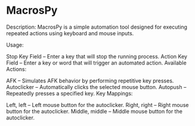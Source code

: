 # MacrosPy
Description:
MacrosPy is a simple automation tool designed for executing repeated actions using keyboard and mouse inputs.

Usage:

Stop Key Field – Enter a key that will stop the running process.
Action Key Field – Enter a key or word that will trigger an automated action.
Available Actions:

AFK – Simulates AFK behavior by performing repetitive key presses.
Autoclicker – Automatically clicks the selected mouse button.
Autopush – Repeatedly presses a specified key.
Key Mappings:

Left, left – Left mouse button for the autoclicker.
Right, right – Right mouse button for the autoclicker.
Middle, middle – Middle mouse button for the autoclicker.
